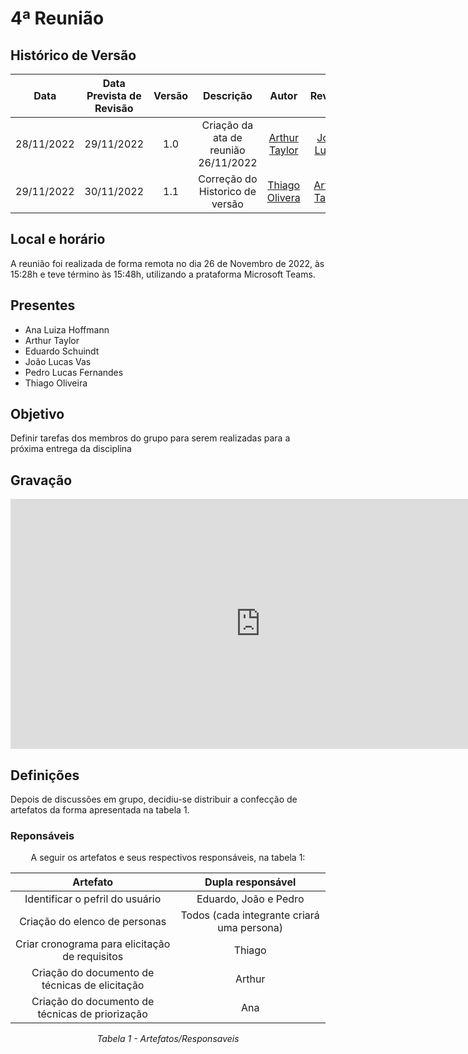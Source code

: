 # 4ª Reunião

## Histórico de Versão

|Data|Data Prevista de Revisão|Versão|Descrição|Autor|Revisor|
| :----------: |:----------:| :------: | :-----------: | :---------: |:---------: |
|28/11/2022|29/11/2022|1.0|Criação da ata de reunião 26/11/2022| [Arthur Taylor](https://github.com/Eruel6)| [João Lucas](https://github.com/HacKairos) |
|29/11/2022|30/11/2022|1.1|Correção do Historico de versão| [Thiago Olivera](https://github.com/Thiab394)| [Arthur Taylor](https://github.com/Eruel6)|



## Local e horário

A reunião foi realizada de forma remota no dia 26 de Novembro de 2022, às 15:28h e teve término às 15:48h, utilizando a prataforma Microsoft Teams.

## Presentes

- Ana Luiza Hoffmann
- Arthur Taylor
- Eduardo Schuindt
- João Lucas Vas
- Pedro Lucas Fernandes
- Thiago Oliveira

## Objetivo

Definir tarefas dos membros do grupo para serem realizadas para a próxima entrega da disciplina

## Gravação

<center>
<iframe width="800" height="400" src="https://www.youtube-nocookie.com/embed/X7KntEqHTHc?list=PLz1vcLMmwmQIxuz-Fg3rAzfeIJyEZpC0-" frameborder="0" allow="accelerometer; autoplay; clipboard-write; encrypted-media; gyroscope; picture-in-picture" allowfullscreen></iframe>
</center>

## Definições

Depois de discussões em grupo, decidiu-se distribuir a confecção de artefatos da forma apresentada na tabela 1.

### Reponsáveis 
<center>
A seguir os artefatos e seus respectivos responsáveis, na tabela 1:

| Artefato | Dupla responsável |
| :-: | :-: |
| Identificar o pefril do usuário | Eduardo, João e Pedro |
| Criação do elenco de personas | Todos (cada integrante criará uma persona) |
| Criar cronograma para elicitação de requisitos | Thiago |
| Criação do documento de técnicas de elicitação | Arthur |
| Criação do documento de técnicas de priorização | Ana |

*Tabela 1 - Artefatos/Responsaveis*
</center>

